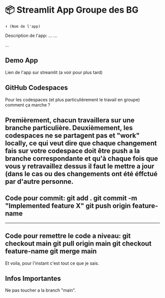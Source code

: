 # 📦 Streamlit App Groupe des BG 
```
⬆️ (Nom de l'app)
```

Description de l'app:
...
...

...

## Demo App

Lien de l'app sur streamlit (a voir pour plus tard)

## GitHub Codespaces

Pour les codespaces (et plus particulièrement le travail en groupe) comment ça marche ? 

Premièrement, chacun travaillera sur une branche particulière. 
Deuxièmement, les codespaces ne se partagent pas et "work" locally, ce qui veut dire que chaque changement fais sur votre codespace doit être push a la branche correspondante et qu'à chaque fois que vous y retravaillez dessus il faut le mettre a jour (dans le cas ou des changements ont été éffctué par d'autre personne. 
---
Code pour commit:
git add .
git commit -m "Implemented feature X"
git push origin feature-name
---
---
Code pour remettre le code a niveau:
git checkout main
git pull origin main
git checkout feature-name
git merge main
---

Et voila, pour l'instant c'est tout ce que je sais.
## Infos Importantes
Ne pas toucher a la branch "main". 

